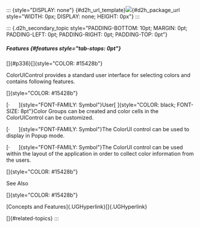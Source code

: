 ::: {style="DISPLAY: none"}
[](ms-xhelp:///?Id=d2h_url_template){#d2h_url_template}![](!package_url!){#d2h_package_url style="WIDTH: 0px; DISPLAY: none; HEIGHT: 0px"}
:::

::: {.d2h_secondary_topic style="PADDING-BOTTOM: 10pt; MARGIN: 0pt; PADDING-LEFT: 0pt; PADDING-RIGHT: 0pt; PADDING-TOP: 0pt"}
##### Features {#features style="tab-stops: 0pt"}

[]{#p336}[]{style="COLOR: #15428b"} 

ColorUIControl provides a standard user interface for selecting colors and contains following features.

[]{style="COLOR: #15428b"} 

[·      ]{style="FONT-FAMILY: Symbol"}User[ ]{style="COLOR: black; FONT-SIZE: 8pt"}Color Groups can be created and color cells in the ColorUIControl can be customized.

[·      ]{style="FONT-FAMILY: Symbol"}The ColorUI control can be used to display in Popup mode.

[·      ]{style="FONT-FAMILY: Symbol"}The ColorUI control can be used within the layout of the application in order to collect color information from the users.

[]{style="COLOR: #15428b"} 

See Also

[]{style="COLOR: #15428b"} 

[Concepts and Features]{.UGHyperlink}[]{.UGHyperlink}

[]{#related-topics}
:::
